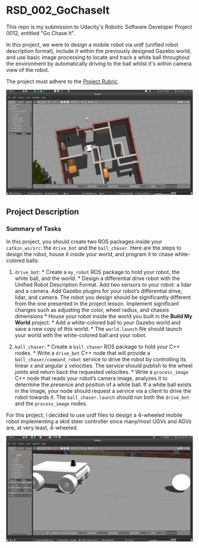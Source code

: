 # RSD_002_GoChaseIt
This repo is my submission to Udacity's Robotic Software Developer Project 0012, entitled "Go Chase It".

In this project, we were to design a mobile robot via urdf (unified robot description format), include it within the previously designed Gazebo world, and use basic image processing to locate and track a white ball throughout the environment by automatically driving to the ball whilst it's within camera view of the robot.

The project must adhere to the [Project Rubric](https://review.udacity.com/#!/rubrics/2397/view).

![GoChaseItScreenshot](./images/002_001.png)


## Project Description

### Summary of Tasks
In this project, you should create two ROS packages inside your ```catkin_ws/src```: the ```drive_bot``` and the ```ball_chaser```. Here are the steps to design the robot, house it inside your world, and program it to chase white-colored balls:

  1. ```drive_bot```:
    * Create a ```my_robot``` ROS package to hold your robot, the white ball, and the world.
    * Design a differential drive robot with the Unified Robot Description Format. Add two sensors to your robot: a lidar and a camera. Add Gazebo plugins for your robot’s differential drive, lidar, and camera. The robot you design should be significantly different from the one presented in the project lesson. Implement significant changes such as adjusting the color, wheel radius, and chassis dimensions
    * House your robot inside the world you built in the **Build My World** project.
    * Add a white-colored ball to your Gazebo world and save a new copy of this world.
    * The ```world.launch``` file should launch your world with the white-colored ball and your robot.
    
  2. ```ball_chaser```:
    * Create a ```ball_chaser``` ROS package to hold your C++ nodes.
    * Write a ```drive_bot``` C++ node that will provide a ```ball_chaser/command_robot``` service to drive the robot by controlling its linear x and angular z velocities. The service should publish to the wheel joints and return back the requested velocities.
    * Write a ```process_image``` C++ node that reads your robot’s camera image, analyzes it to determine the presence and position of a white ball. If a white ball exists in the image, your node should request a service via a client to drive the robot towards it.
    The ```ball_chaser.launch``` should run both the ```drive_bot``` and the ```process_image``` nodes.
    
  
For this project, I decided to use urdf files to design a 4-wheeled mobile robot implementing a skid steer controller since many/most UGVs and AGVs are, at very least, 4-wheeled.

![RobotScreenshot](./images/002_002.png)

